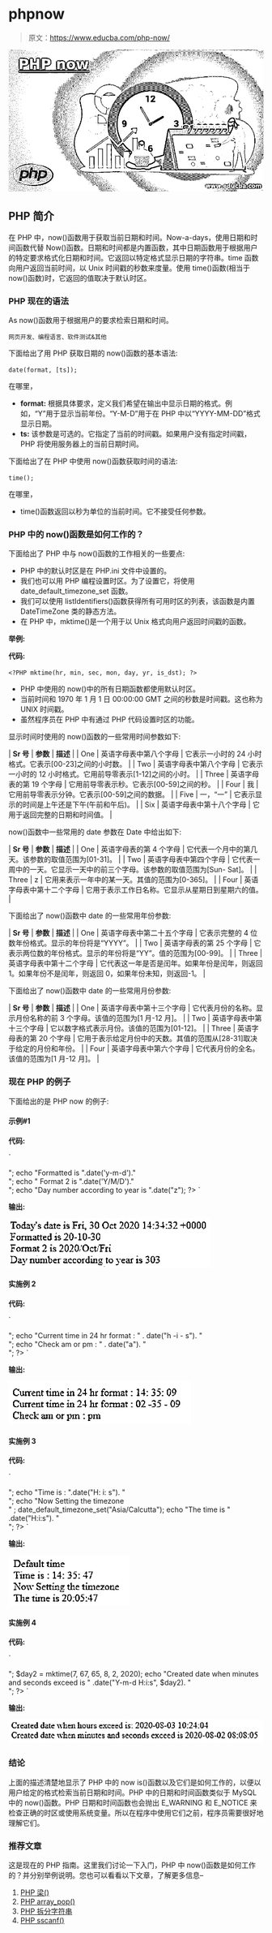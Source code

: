 # phpnow

> 原文：<https://www.educba.com/php-now/>

![PHP now](img/32aee7a4fe5344472cac6c63f0cba366.png)



## PHP 简介

在 PHP 中，now()函数用于获取当前日期和时间。Now-a-days，使用日期和时间函数代替 Now()函数。日期和时间都是内置函数，其中日期函数用于根据用户的特定要求格式化日期和时间。它返回以特定格式显示日期的字符串。time 函数向用户返回当前时间，以 Unix 时间戳的秒数来度量。使用 time()函数(相当于 now()函数)时，它返回的值取决于默认时区。

### PHP 现在的语法

As now()函数用于根据用户的要求检索日期和时间。

<small>网页开发、编程语言、软件测试&其他</small>

下面给出了用 PHP 获取日期的 now()函数的基本语法:

`date(format, [ts]);`

在哪里，

*   **format:** 根据具体要求，定义我们希望在输出中显示日期的格式。例如，“Y”用于显示当前年份。“Y-M-D”用于在 PHP 中以“YYYY-MM-DD”格式显示日期。
*   **ts:** 该参数是可选的。它指定了当前的时间戳。如果用户没有指定时间戳，PHP 将使用服务器上的当前日期时间。

下面给出了在 PHP 中使用 now()函数获取时间的语法:

`time();`

在哪里，

*   time()函数返回以秒为单位的当前时间。它不接受任何参数。

### PHP 中的 now()函数是如何工作的？

下面给出了 PHP 中与 now()函数的工作相关的一些要点:

*   PHP 中的默认时区是在 PHP.ini 文件中设置的。
*   我们也可以用 PHP 编程设置时区。为了设置它，将使用 date_default_timezone_set 函数。
*   我们可以使用 listIdentifiers()函数获得所有可用时区的列表，该函数是内置 DateTimeZone 类的静态方法。
*   在 PHP 中，mktime()是一个用于以 Unix 格式向用户返回时间戳的函数。

**举例:**

**代码:**

`<?PHP
mktime(hr, min, sec, mon, day, yr, is_dst);
?>`

*   PHP 中使用的 now()中的所有日期函数都使用默认时区。
*   当前时间和 1970 年 1 月 1 日 00:00:00 GMT 之间的秒数是时间戳。这也称为 UNIX 时间戳。
*   虽然程序员在 PHP 中有通过 PHP 代码设置时区的功能。

显示时间时使用的 now()函数的一些常用时间参数如下:

| **Sr 号** | **参数** | **描述** |
| One | 英语字母表中第八个字母 | 它表示一小时的 24 小时格式。它表示[00-23]之间的小时数。 |
| Two | 英语字母表中第八个字母 | 它表示一小时的 12 小时格式。它用前导零表示[1-12]之间的小时。 |
| Three | 英语字母表的第 19 个字母 | 它用前导零表示秒。它表示[00-59]之间的秒。 |
| Four | 我 | 它用前导零表示分钟。它表示[00-59]之间的数据。 |
| Five | 一，“一” | 它表示显示的时间是上午还是下午(午前和午后)。 |
| Six | 英语字母表中第十八个字母 | 它用于返回完整的日期和时间值。 |

now()函数中一些常用的 date 参数在 Date 中给出如下:

| **Sr 号** | **参数** | **描述** |
| One | 英语字母表的第 4 个字母 | 它代表一个月中的第几天。该参数的取值范围为[01-31]。 |
| Two | 英语字母表中第四个字母 | 它代表一周中的一天。它显示一天中的前三个字母。该参数的取值范围为[Sun- Sat]。 |
| Three | z | 它用来表示一年中的某一天。其值的范围为[0-365]。 |
| Four | 英语字母表中第十二个字母 | 它用于表示工作日名称。它显示从星期日到星期六的值。 |

下面给出了 now()函数中 date 的一些常用年份参数:

| **Sr 号** | **参数** | **描述** |
| One | 英语字母表中第二十五个字母 | 它表示完整的 4 位数年份格式。显示的年份将是“YYYY”。 |
| Two | 英语字母表的第 25 个字母 | 它表示两位数的年份格式。显示的年份将是“YY”。值的范围为[00-99]。 |
| Three | 英语字母表中第十二个字母 | 它代表这一年是否是闰年。如果年份是闰年，则返回 1。如果年份不是闰年，则返回 0，如果年份未知，则返回-1。 |

下面给出了 now()函数中 date 的一些常用月份参数:

| **Sr 号** | **参数** | **描述** |
| One | 英语字母表中第十三个字母 | 它代表月份的名称。显示月份名称的前 3 个字母。该值的范围为[1 月-12 月]。 |
| Two | 英语字母表中第十三个字母 | 它以数字格式表示月份。该值的范围为[01-12]。 |
| Three | 英语字母表的第 20 个字母 | 它用于表示给定月份中的天数。其值的范围从[28-31]取决于给定的月份和年份。 |
| Four | 英语字母表中第六个字母 | 它代表月份的全名。该值的范围为[1 月-12 月]。 |

### 现在 PHP 的例子

下面给出的是 PHP now 的例子:

#### 示例#1

**代码:**

`<!DOCTYPE html>
<html>
<body>
<?PHP
echo "Today's date is ".date("r"). "<br>";
echo "Formatted is ".date('y-m-d')."<br>";
echo " Format 2 is ".date('Y/M/D')."<br>";
echo "Day number according to year is ".date("z");
?>
</body>
</html>`

**输出:**

![PHP now 1](img/5be1bd117c42ed3397b8af7d8965c53d.png)



#### 实施例 2

**代码:**

`<!DOCTYPE html>
<html>
<body>
<?PHP
echo "Current time in 24 hr format : " . date("H: i: s"). "<br>";
echo "Current time in 24 hr format : " . date("h -i - s"). "<br>";
echo "Check am or pm : " . date("a"). "<br>";
?>
</body>
</html>`

**输出:**

![PHP now 2](img/669cb96abeebbee9a4a6f455b525df7c.png)



#### 实施例 3

**代码:**

`<!DOCTYPE html>
<html>
<body>
<?PHP
echo "Default time <br> ";
echo "Time is : ".date("H: i: s"). "<br>";
echo "Now Setting the timezone <br>" ;
date_default_timezone_set("Asia/Calcutta");
echo "The time is " .date("H:i:s"). "<br>";
?>
</body>
</html>`

**输出:**

![Default time](img/5d920aaa004faaf1d0565eb90d478eb0.png)



#### 实施例 4

**代码:**

`<!DOCTYPE html>
<html>
<body>
<?PHP
$day = mktime(34, 24, 4, 8, 2, 2020);
echo "Created date when hours exceed is:  " .date("Y-m-d H:i:s", $day). "<br>";
$day2 = mktime(7, 67, 65, 8, 2, 2020);
echo "Created date when minutes and seconds exceed is " .date("Y-m-d H:i:s", $day2). "<br>";
?>
</body>
</html>`

**输出:**

![created date when hours exceed](img/530621b26aa80560355dd75f6ae8987c.png)



### 结论

上面的描述清楚地显示了 PHP 中的 now is()函数以及它们是如何工作的，以便以用户给定的格式检索当前日期和时间。PHP 中的日期和时间函数类似于 MySQL 中的 now()函数。PHP 日期和时间函数也会抛出 E_WARNING 和 E_NOTICE 来检查正确的时区或使用系统变量。所以在程序中使用它们之前，程序员需要很好地理解它们。

### 推荐文章

这是现在的 PHP 指南。这里我们讨论一下入门，PHP 中 now()函数是如何工作的？并分别举例说明。您也可以看看以下文章，了解更多信息–

1.  [PHP 梁()](https://www.educba.com/php-strlen/)
2.  [PHP array_pop()](https://www.educba.com/php-array_pop/)
3.  [PHP 拆分字符串](https://www.educba.com/php-split-string/)
4.  [PHP sscanf()](https://www.educba.com/php-sscanf/)





